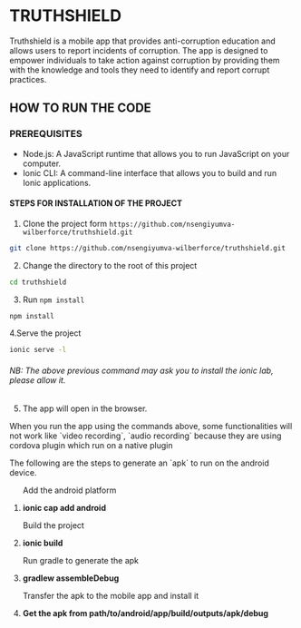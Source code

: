 # TRUTHSHIELD

Truthshield is a mobile app that provides anti-corruption education and allows users to report incidents of corruption. The app is designed to empower individuals to take action against corruption by providing them with the knowledge and tools they need to identify and report corrupt practices.

## HOW TO RUN THE CODE
### PREREQUISITES
* Node.js: A JavaScript runtime that allows you to run JavaScript on your computer.
* Ionic CLI: A command-line interface that allows you to build and run Ionic applications. 
#### STEPS FOR INSTALLATION OF THE PROJECT
1. Clone the project form `https://github.com/nsengiyumva-wilberforce/truthshield.git`
```bash
git clone https://github.com/nsengiyumva-wilberforce/truthshield.git
```
2. Change the directory to the root of this project
```bash
cd truthshield
```
3. Run `npm install`
```bash
npm install
```
4.Serve the project
```bash
ionic serve -l
```
###### NB: The above previous command may ask you to install the ionic lab, please allow it.
5. The app will open in the browser.

<p>
When you run the app using the commands above, some functionalities will not work like `video recording`, `audio recording` because they are
using cordova plugin which run on a native plugin
</p>
<p>The following are the steps to generate an `apk` to run on the android device.<p>
<ol>
<p>Add the android platform
<li>
 <b>ionic cap add android</b>
</li>
</p>

<p>Build the project
<li>
 <b>ionic build</b>
</li>
</p>

<p>Run gradle to generate the apk
<li>
 <b>gradlew assembleDebug</b>
</li>
</p>


<p>Transfer the apk to the mobile app and install it
<li>
 <b>Get the apk from path/to/android/app/build/outputs/apk/debug</b>
</li>
</p>

</ol>
